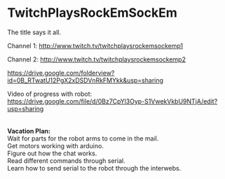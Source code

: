 TwitchPlaysRockEmSockEm
=======================

The title says it all.

Channel 1: http://www.twitch.tv/twitchplaysrockemsockemp1

Channel 2: http://www.twitch.tv/twitchplaysrockemsockemp2

https://drive.google.com/folderview?id=0B_RTwatU12PgX2xDSDVnRkFMYkk&usp=sharing

Video of progress with robot: https://drive.google.com/file/d/0Bz7CpYl3Oyp-S1VwekVkbU9NTjA/edit?usp=sharing
<br><br><br>
<b>Vacation Plan:</b><br>
Wait for parts for the robot arms to come in the mail.<br>
Get motors working with arduino.<br>
Figure out how the chat works.<br>
Read different commands through serial.<br>
Learn how to send serial to the robot through the interwebs.<br>
